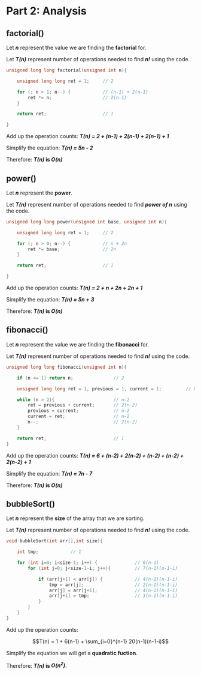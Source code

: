 # Part 2: Analysis

## factorial()

Let **_n_** represent the value we are finding the **factorial** for.

Let **_T(n)_** represent number of operations needed to find **_n!_** using the code.

```cpp
unsigned long long factorial(unsigned int n){

    unsigned long long ret = 1;     // 2

    for (; n > 1; n--) {            // (n-1) + 2(n-1)
        ret *= n;                   // 2(n-1)
    }

    return ret;                     // 1

}
```

Add up the operation counts:
**_T(n) = 2 + (n-1) + 2(n-1) + 2(n-1) + 1_**

Simplify the equation:
**_T(n) = 5n - 2_**

Therefore: **_T(n)_ is _O(n)_**

## power()

Let **_n_** represent the **power**.

Let **_T(n)_** represent number of operations needed to find **_power of n_** using the code.

```cpp
unsigned long long power(unsigned int base, unsigned int n){

    unsigned long long ret = 1;     // 2

    for (; n > 0; n--) {            // n + 2n
        ret *= base;                // 2n
    }

    return ret;                     // 1

}
```

Add up the operation counts:
**_T(n) = 2 + n + 2n + 2n + 1_**

Simplify the equation:
**_T(n) = 5n + 3_**

Therefore: **_T(n)_ is _O(n)_**

## fibonacci()

Let **_n_** represent the value we are finding the **fibonacci** for.

Let **_T(n)_** represent number of operations needed to find **_n!_** using the code.

```cpp
unsigned long long fibonacci(unsigned int n){

    if (n <= 1) return n;               // 2

    unsigned long long ret = 1, previous = 1, current = 1;         // 6

    while (n > 2){                      // n-2
        ret = previous + current;       // 2(n-2)
        previous = current;             // n-2
        current = ret;                  // n-2
        n--;                            // 2(n-2)
    }

    return ret;                         // 1
}
```

Add up the operation counts:
**_T(n) = 6 + (n-2) + 2(n-2) + (n-2) + (n-2) + 2(n-2) + 1_**

Simplify the equation:
**_T(n) = 7n - 7_**

Therefore: **_T(n)_ is _O(n)_**

## bubbleSort()

Let **_n_** represent the **size** of the array that we are sorting.

Let **_T(n)_** represent number of operations needed to find **_n!_** using the code.

```cpp
void bubbleSort(int arr[],int size){

    int tmp;            // 1

    for (int i=0; i<size-1; i++) {              // 6(n-1)
        for (int j=0; j<size-1-i; j++){         // 7(n-1)(n-1-i)

            if (arr[j+1] < arr[j]) {            // 4(n-1)(n-1-i)
                tmp = arr[j];                   // 2(n-1)(n-1-i)
                arr[j] = arr[j+1];              // 4(n-1)(n-1-i)
                arr[j+1] = tmp;                 // 3(n-1)(n-1-i)
            }
        }
    }
}
```

Add up the operation counts:

$$T(n) = 1 + 6(n-1) + \sum_{i=0}^{n-1} 20(n-1)(n-1-i)$$

Simplify the equation we will get a **quadratic fuction**. 

Therefore: **_T(n)_ is _O(n<sup>2</sup>)._**
